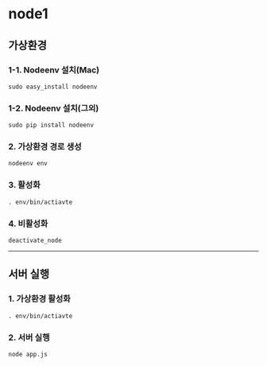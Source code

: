 # node1

## 가상환경

### 1-1. Nodeenv 설치(Mac) 
```
sudo easy_install nodeenv
```

### 1-2. Nodeenv 설치(그외) 
```
sudo pip install nodeenv
```

### 2. 가상환경 경로 생성
```
nodeenv env
```

### 3. 활성화
```
. env/bin/actiavte
```

### 4. 비활성화
```
deactivate_node
```

---

## 서버 실행

### 1. 가상환경 활성화
```
. env/bin/actiavte
```

### 2. 서버 실행
```
node app.js
```


